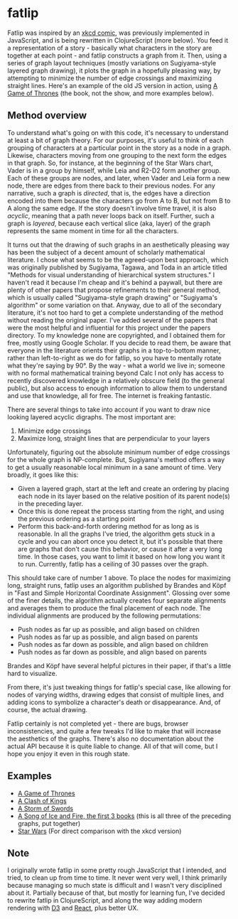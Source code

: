 # fatlip

Fatlip was inspired by an [xkcd comic](http://xkcd.com/657/ "Movie Narrative Charts"), was previously implemented in JavaScript, and is being rewritten in ClojureScript (more below). You feed it a representation of a story - basically what characters in the story are together at each point - and fatlip constructs a graph from it. Then, using a series of graph layout techniques (mostly variations on Sugiyama-style layered graph drawing), it plots the graph in a hopefully pleasing way, by attempting to minimize the number of edge crossings and maximizing straight lines. Here's an example of the old JS version in action, using [A Game of Thrones](http://bhagany.github.com/nchart/examples/agot.html) (the book, not the show, and more examples below).

## Method overview

To understand what's going on with this code, it's necessary to understand at least a bit of graph theory.  For our purposes, it's useful to think of each grouping of characters at a particular point in the story as a node in a graph.  Likewise, characters moving from one grouping to the next form the edges in that graph.  So, for instance, at the beginning of the Star Wars chart, Vader is in a group by himself, while Leia and R2-D2 form another group.  Each of these groups are nodes, and later, when Vader and Leia form a new node, there are edges from there back to their previous nodes.  For any narrative, such a graph is _directed_, that is, the edges have a direction encoded into them because the characters go from A to B, but not from B to A along the same edge.  If the story doesn't involve time travel, it is also _acyclic_, meaning that a path never loops back on itself.  Further, such a graph is _layered_, because each vertical slice (aka, layer) of the graph represents the same moment in time for all the characters.

It turns out that the drawing of such graphs in an aesthetically pleasing way has been the subject of a decent amount of scholarly mathematical literature.  I chose what seems to be the agreed-upon best approach, which was originally published by Sugiyama, Tagawa, and Toda in an article titled "Methods for visual understanding of hierarchical system structures."  I haven't read it because I'm cheap and it's behind a paywall, but there are plenty of other papers that propose refinements to their general method, which is usually called "Sugiyama-style graph drawing" or "Sugiyama's algorithm" or some variation on that.  Anyway, due to all of the secondary literature, it's not too hard to get a complete understanding of the method without reading the original paper.  I've added several of the papers that were the most helpful and influential for this project under the papers directory.  To my knowledge none are copyrighted, and I obtained them for free, mostly using Google Scholar.  If you decide to read them, be aware that everyone in the literature orients their graphs in a top-to-bottom manner, rather than left-to-right as we do for fatlip, so you have to mentally rotate what they're saying by 90°.  By the way - what a world we live in; someone with no formal mathematical training beyond Calc I not only has access to recently discovered knowledge in a relatively obscure field (to the general public), but also access to enough information to allow them to understand and use that knowledge, all for free.  The internet is freaking fantastic.

There are several things to take into account if you want to draw nice looking layered acyclic digraphs.  The most important are:

1. Minimize edge crossings
1. Maximize long, straight lines that are perpendicular to your layers

Unfortunately, figuring out the absolute minimum number of edge crossings for the whole graph is NP-complete.  But, Sugiyama's method offers a way to get a usually reasonable local minimum in a sane amount of time.  Very broadly, it goes like this:

- Given a layered graph, start at the left and create an ordering by placing each node in its layer based on the relative position of its parent node(s) in the preceding layer.
- Once this is done repeat the process starting from the right, and using the previous ordering as a starting point
- Perform this back-and-forth ordering method for as long as is reasonable.  In all the graphs I've tried, the algorithm gets stuck in a cycle and you can abort once you detect it, but it's possible that there are graphs that don't cause this behavior, or cause it after a very long time.  In those cases, you want to limit it based on how long you want it to run.  Currently, fatlip has a ceiling of 30 passes over the graph.

This should take care of number 1 above.  To place the nodes for maximizing long, straight runs, fatlip uses an algorithm published by Brandes and Köpf in "Fast and Simple Horizontal Coordinate Assignment".  Glossing over some of the finer details, the algorithm actually creates four separate alignments and averages them to produce the final placement of each node.  The individual alignments are produced by the following permutations:

- Push nodes as far up as possible, and align based on children
- Push nodes as far up as possible, and align based on parents
- Push nodes as far down as possible, and align based on children
- Push nodes as far down as possible, and align based on parents

Brandes and Köpf have several helpful pictures in their paper, if that's a little hard to visualize.

From there, it's just tweaking things for fatlip's special case, like allowing for nodes of varying widths, drawing edges that consist of multiple lines, and adding icons to symbolize a character's death or disappearance.  And, of course, the actual drawing.

Fatlip certainly is not completed yet - there are bugs, browser inconsistencies, and quite a few tweaks I'd like to make that will increase the aesthetics of the graphs.  There's also no documentation about the actual API because it is quite liable to change.  All of that will come, but I hope you enjoy it even in this rough state.

## Examples

- [A Game of Thrones](http://bhagany.github.com/nchart/examples/asoiaf/agot.html)
- [A Clash of Kings](http://bhagany.github.com/nchart/examples/asoiaf/acok.html)
- [A Storm of Swords](http://bhagany.github.com/nchart/examples/asoiaf/asos.html)
- [A Song of Ice and Fire, the first 3 books](http://bhagany.github.com/nchart/examples/asoiaf/asoiaf.html) (this is all three of the preceding graphs, put together)
- [Star Wars](http://bhagany.github.com/nchart/examples/starwars/starwars.html) (For direct comparison with the xkcd version)


## Note
I originally wrote fatlip in some pretty rough JavaScript that I intended, and tried, to clean up from time to time. It never went very well, I think primarily because managing so much state is difficult and I wasn't very disciplined about it. Partially because of that, but mostly for learning fun, I've decided to rewrite fatlip in ClojureScript, and along the way adding modern rendering with [D3](http://d3js.org/) and [React](http://facebook.github.io/react/), plus better UX.

